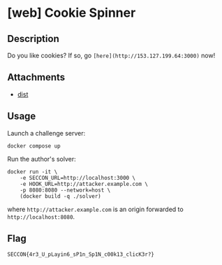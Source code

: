 # [web] Cookie Spinner

## Description

Do you like cookies? If so, go `[here](http://153.127.199.64:3000)` now!

## Attachments

- [dist](files/dist)

## Usage

Launch a challenge server:

```
docker compose up
```

Run the author's solver:

```
docker run -it \
    -e SECCON_URL=http://localhost:3000 \
    -e HOOK_URL=http://attacker.example.com \
    -p 8080:8080 --network=host \
    (docker build -q ./solver)
```

where `http://attacker.example.com` is an origin forwarded to `http://localhost:8080`.

## Flag

```
SECCON{4r3_U_pLayin6_sP1n_Sp1N_c00k13_clicK3r?}
```
